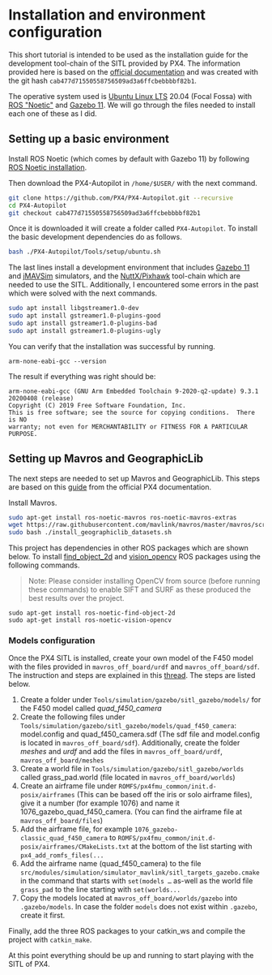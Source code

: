 ﻿

# Installation and environment configuration

This short tutorial is intended to be used as the installation guide for the development tool-chain of the SITL provided by PX4. The information provided here is based on the [official documentation](https://docs.px4.io/master/en/dev_setup/dev_env_linux_ubuntu.html) and was created with the git hash `cab477d71550558756509ad3a6ffcbebbbbf82b1`.

The operative system used is [Ubuntu Linux LTS](https://wiki.ubuntu.com/LTS) 20.04 (Focal Fossa) with [ROS "Noetic"](http://wiki.ros.org/noetic/Installation/Ubuntu) and [Gazebo 11](https://dev.px4.io/v1.11/en/simulation/gazebo.html). We will go through the files needed to install each one of these as I did.

## Setting up a basic environment

Install ROS Noetic (which comes by default with Gazebo 11) by following [ROS Noetic installation](http://wiki.ros.org/noetic/Installation/Ubuntu).

Then download the PX4-Autopilot in `/home/$USER/`  with the next command.
```bash
git clone https://github.com/PX4/PX4-Autopilot.git --recursive
cd PX4-Autopilot
git checkout cab477d71550558756509ad3a6ffcbebbbbf82b1
```
Once it is downloaded it will create a folder called `PX4-Autopilot`. To install the basic development dependencies do as follows.
```bash
bash ./PX4-Autopilot/Tools/setup/ubuntu.sh
```
The last lines install a development environment that includes [Gazebo 11](https://dev.px4.io/v1.11/en/simulation/gazebo.html) and [jMAVSim](https://docs.px4.io/master/en/simulation/jmavsim.html) simulators, and the [NuttX/Pixhawk](https://docs.px4.io/master/en/dev_setup/building_px4.html) tool-chain which are needed to use the SITL. Additionally, I encountered some errors in the past which were solved with the next commands.

```bash
sudo apt install libgstreamer1.0-dev 
sudo apt install gstreamer1.0-plugins-good  
sudo apt install gstreamer1.0-plugins-bad  
sudo apt install gstreamer1.0-plugins-ugly
```

You can verify that the installation was successful by running.
```
arm-none-eabi-gcc --version
```
The result if everything was right should be:
```
arm-none-eabi-gcc (GNU Arm Embedded Toolchain 9-2020-q2-update) 9.3.1 20200408 (release)
Copyright (C) 2019 Free Software Foundation, Inc.
This is free software; see the source for copying conditions.  There is NO
warranty; not even for MERCHANTABILITY or FITNESS FOR A PARTICULAR PURPOSE.
```
## Setting up Mavros and GeographicLib

The next steps are needed to set up Mavros and GeographicLib. This steps are based on this [guide](https://docs.px4.io/v1.12/en/ros/mavros_installation.html) from the official PX4 documentation.

Install Mavros.

```bash
sudo apt-get install ros-noetic-mavros ros-noetic-mavros-extras
wget https://raw.githubusercontent.com/mavlink/mavros/master/mavros/scripts/install_geographiclib_datasets.sh
sudo bash ./install_geographiclib_datasets.sh   
```

This project has dependencies in other ROS packages which are shown below. To install [find_object_2d](http://wiki.ros.org/find_object_2d) and [vision_opencv](http://wiki.ros.org/vision_opencv) ROS packages using the following commands.

> Note: Please consider installing OpenCV from source (before running these commands) to enable SIFT and SURF as these 
> produced the best results 
> over the project.

```
sudo apt-get install ros-noetic-find-object-2d
sudo apt-get install ros-noetic-vision-opencv
```


### Models configuration

Once the PX4 SITL is installed, create your own model of the F450 model with the files provided in `mavros_off_board/urdf` and `mavros_off_board/sdf`. The instruction and steps are explained in this [thread](https://discuss.px4.io/t/create-custom-model-for-sitl/6700/3). The steps are listed below.

1. Create a folder under `Tools/simulation/gazebo/sitl_gazebo/models/` for the F450 model called *quad_f450_camera*
2. Create the following files under `Tools/simulation/gazebo/sitl_gazebo/models/quad_f450_camera`: model.config and quad_f450_camera.sdf (The sdf file and model.config is located  in `mavros_off_board/sdf`). Additionally, create the folder *meshes* and *urdf* and add the files in  `mavros_off_board/urdf`,  `mavros_off_board/meshes`
3. Create a world file in `Tools/simulation/gazebo/sitl_gazebo/worlds` called grass_pad.world (file located  in `mavros_off_board/worlds`)
4. Create an airframe file under `ROMFS/px4fmu_common/init.d-posix/airframes` (This can be based off the iris or 
    solo airframe files), give it a number (for example 1076) and name it 1076_gazebo_quad_f450_camera. (You can find the 
    airframe file at `mavros_off_board/files`)
5. Add the airframe file, for example `1076_gazebo-classic_quad_f450_camera` to `ROMFS/px4fmu_common/init.d-posix/airframes/CMakeLists.txt` at the bottom of the list starting with `px4_add_romfs_files(...`
6. Add the airframe name (quad_f450_camera) to the file `src/modules/simulation/simulator_mavlink/sitl_targets_gazebo.cmake` in the command that starts with `set(models …` as-well as the world file `grass_pad` to the line starting with `set(worlds...`
7. Copy the models located at `mavros_off_board/worlds/gazebo` into `.gazebo/models`. In case the folder 
   `models` does not exist within `.gazebo`, create it first.

Finally, add the three ROS packages to your catkin_ws and compile the project with `catkin_make`.

At this point everything should be up and running to start playing with the SITL of PX4. 


